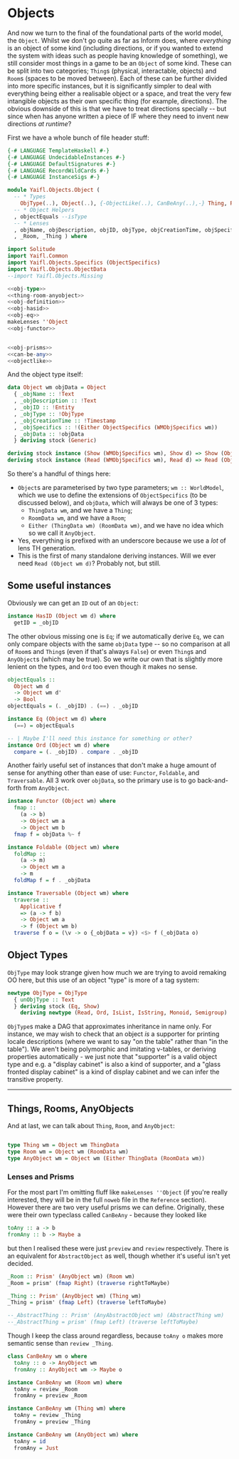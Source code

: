 # Objects

And now we turn to the final of the foundational parts of the world model, the `Object`. Whilst we don't go quite as far as
Inform does, where *everything* is an object of some kind (including directions, or if you wanted to extend the system with ideas such as people having knowledge of something), we still consider most things in a game to be an `Object` of some kind. These can be split into two categories; `Thing`s (physical, interactable, objects) and `Room`s (spaces to be moved between). Each of these can be further divided into more specific instances, but it is significantly simpler to deal with everything being either a realisable object or a space, and treat the very few intangible objects as their own specific thing (for example, directions). The obvious downside of this is that we have to treat directions specially -- but since when has anyone written a piece of IF where they need to invent new directions *at runtime*? 

First we have a whole bunch of file header stuff:

```haskell file=src/Yaifl/Objects/Object.hs
{-# LANGUAGE TemplateHaskell #-}
{-# LANGUAGE UndecidableInstances #-}
{-# LANGUAGE DefaultSignatures #-}
{-# LANGUAGE RecordWildCards #-}
{-# LANGUAGE InstanceSigs #-}

module Yaifl.Objects.Object ( 
  -- * Types
    ObjType(..), Object(..), {-ObjectLike(..), CanBeAny(..),-} Thing, Room, AnyObject
  -- * Object Helpers
  , objectEquals --isType
  -- * Lenses
  , objName, objDescription, objID, objType, objCreationTime, objSpecifics, objData --, containedBy
  , _Room, _Thing ) where

import Solitude
import Yaifl.Common
import Yaifl.Objects.Specifics (ObjectSpecifics)
import Yaifl.Objects.ObjectData
--import Yaifl.Objects.Missing

<<obj-type>>
<<thing-room-anyobject>>
<<obj-definition>>
<<obj-hasid>>
<<obj-eq>>
makeLenses ''Object
<<obj-functor>>


<<obj-prisms>>
<<can-be-any>>
<<objectlike>>
```

And the object type itself:

```haskell id=obj-definition
data Object wm objData = Object
  { _objName :: !Text
  , _objDescription :: !Text
  , _objID :: !Entity
  , _objType :: !ObjType
  , _objCreationTime :: !Timestamp
  , _objSpecifics :: !(Either ObjectSpecifics (WMObjSpecifics wm))
  , _objData :: !objData
  } deriving stock (Generic)

deriving stock instance (Show (WMObjSpecifics wm), Show d) => Show (Object wm d)
deriving stock instance (Read (WMObjSpecifics wm), Read d) => Read (Object wm d)
```

So there's a handful of things here:  

- `Object`s are parameterised by two type parameters; `wm :: WorldModel`, which we use to define the extensions of `ObjectSpecifics` (to be discussed below), and `objData`, which will always be one of 3 types:
  - `ThingData wm`, and we have a `Thing`;
  - `RoomData wm`, and we have a `Room`;
  - `Either (ThingData wm) (RoomData wm)`, and we have no idea which so we call it `AnyObject`.
- Yes, everything is prefixed with an underscore because we use a *lot* of lens TH generation.
- This is the first of many standalone deriving instances. Will we ever need `Read (Object wm d)`? Probably not, but still.

## Some useful instances 

Obviously we can get an `ID` out of an `Object`:

```haskell id=obj-hasid
instance HasID (Object wm d) where
  getID = _objID
```

The other obvious missing one is `Eq`; if we automatically derive `Eq`, we can only compare objects with the same `objData` type -- so no comparison at all of `Room`s and `Thing`s (even if that's always `False`) or even `Thing`s and `AnyObject`s (which may be true). So we write our own that is slightly more lenient on the types, and `Ord` too even though it makes no sense.

```haskell id=obj-eq
objectEquals :: 
  Object wm d
  -> Object wm d'
  -> Bool
objectEquals = (. _objID) . (==) . _objID

instance Eq (Object wm d) where
  (==) = objectEquals

-- | Maybe I'll need this instance for something or other? 
instance Ord (Object wm d) where
  compare = (. _objID) . compare . _objID
```

Another fairly useful set of instances that don't make a huge amount of sense for anything other than ease of use: `Functor`, `Foldable`, and `Traversable`. All 3 work over `objData`, so the primary use is to go back-and-forth from `AnyObject`.

```haskell id=obj-functor
instance Functor (Object wm) where
  fmap :: 
    (a -> b)
    -> Object wm a
    -> Object wm b
  fmap f = objData %~ f

instance Foldable (Object wm) where
  foldMap :: 
    (a -> m)
    -> Object wm a 
    -> m
  foldMap f = f . _objData

instance Traversable (Object wm) where
  traverse :: 
    Applicative f 
    => (a -> f b) 
    -> Object wm a 
    -> f (Object wm b)
  traverse f o = (\v -> o {_objData = v}) <$> f (_objData o)
```

## Object Types

`ObjType` may look strange given how much we are trying to avoid remaking OO here, but this use of an object "type" is more of a tag system:

```haskell id=obj-type
newtype ObjType = ObjType
  { unObjType :: Text
  } deriving stock (Eq, Show)
    deriving newtype (Read, Ord, IsList, IsString, Monoid, Semigroup)
```
`ObjType`s make a DAG that approximates inheritance in name only. For instance, we may wish to check that an object *is* a supporter for printing locale descriptions (where we want to say "on the table" rather than "in the table"). We aren't being polymorphic and imitating v-tables, or deriving properties automatically - we just note that "supporter" is a valid object type and e.g. a "display cabinet" is also a kind of supporter, and a "glass fronted display cabinet" is a kind of display cabinet and we can infer the transitive property.

---

## Things, Rooms, AnyObjects

And at last, we can talk about `Thing`, `Room`, and `AnyObject`:

```haskell id=thing-room-anyobject

type Thing wm = Object wm ThingData
type Room wm = Object wm (RoomData wm)
type AnyObject wm = Object wm (Either ThingData (RoomData wm))

```

### Lenses and Prisms

For the most part I'm omitting fluff like `makeLenses ''Object` (if you're really interested, they will be in the full `noweb` file in the `Reference` section). However there are two very useful prisms we can define. Originally, these were their own typeclass called `CanBeAny` - because they looked like 

```haskell
toAny :: a -> b
fromAny :: b -> Maybe a
```

but then I realised these were just `preview` and `review` respectively. There is an equivalent for `AbstractObject` as well, though whether it's useful isn't yet decided.

```haskell id=obj-prisms
_Room :: Prism' (AnyObject wm) (Room wm)
_Room = prism' (fmap Right) (traverse rightToMaybe)

_Thing :: Prism' (AnyObject wm) (Thing wm)
_Thing = prism' (fmap Left) (traverse leftToMaybe)

--_AbstractThing :: Prism' (AnyAbstractObject wm) (AbstractThing wm)
--_AbstractThing = prism' (fmap Left) (traverse leftToMaybe)
```

Though I keep the class around regardless, because `toAny o` makes more semantic sense than `review _Thing`.

```haskell id=can-be-any
class CanBeAny wm o where
  toAny :: o -> AnyObject wm
  fromAny :: AnyObject wm -> Maybe o

instance CanBeAny wm (Room wm) where
  toAny = review _Room
  fromAny = preview _Room

instance CanBeAny wm (Thing wm) where
  toAny = review _Thing
  fromAny = preview _Thing

instance CanBeAny wm (AnyObject wm) where
  toAny = id
  fromAny = Just
```
